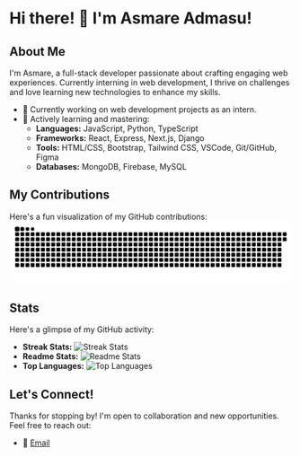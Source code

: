 # Hi there! 👋 I'm Asmare Admasu!

## About Me
I'm Asmare, a full-stack developer passionate about crafting engaging web experiences. Currently interning in web development, I thrive on challenges and love learning new technologies to enhance my skills.

- 🔭 Currently working on web development projects as an intern.
- 🌱 Actively learning and mastering:
  - **Languages:** JavaScript, Python, TypeScript
  - **Frameworks:** React, Express, Next.js, Django
  - **Tools:** HTML/CSS, Bootstrap, Tailwind CSS, VSCode, Git/GitHub, Figma
  - **Databases:** MongoDB, Firebase, MySQL

## My Contributions
Here's a fun visualization of my GitHub contributions:
![Snake Animation](https://raw.githubusercontent.com/asm2212/asm2212/main/github-contribution-grid-snake.svg)

## Stats
Here's a glimpse of my GitHub activity:
- **Streak Stats:** ![Streak Stats](https://github-readme-streak-stats.herokuapp.com/?user=asm2212&theme=react&border_radius=10)
- **Readme Stats:** ![Readme Stats](https://github-readme-stats.vercel.app/api?username=asm2212&count_private=true&show_icons=true&theme=react&rank_icon=github&border_radius=10)
- **Top Languages:** ![Top Languages](https://github-readme-stats.vercel.app/api/top-langs/?username=asm2212&hide=HTML&langs_count=8&layout=compact&theme=react&border_radius=10&exclude_repo=github-readme-stats)

## Let's Connect!
Thanks for stopping by! I'm open to collaboration and new opportunities. Feel free to reach out:
- 📧 [Email](mailto:asmareadmasu0@gmail.com)
